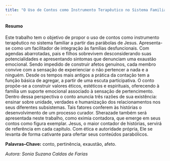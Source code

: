 ```yaml
--- 
title: "O Uso de Contos como Instrumento Terapêutico no Sistema Familiar a Partir das Parábolas de Jesus"
---
```



#### Resumo

Este trabalho tem o objetivo de propor o uso de contos como instrumento terapêutico no sistema familiar a partir das parábolas de Jesus. Apresenta-se como um facilitador de integração às famílias desfuncionais. Com agendas abarrotadas, pais e filhos sobrevivem desconsiderando suas potencialidades e apresentando sintomas que denunciam uma exaustão emocional. Sendo impedido de construir afetos genuínos, cada membro convive com a sensação de experienciar o não pertencer a nada e a ninguém. Desde os tempos mais antigos a prática da contação tem a função básica de agregar, a partir de uma escuta participativa. O conto propõe-se a construir valores éticos, estéticos e espirituais, oferecendo à família um suporte emocional associado à sensação de pertencimento. Dentro dessa perspectiva o conto anuncia três razões de sua existência: ensinar sobre unidade, verdades e humanização dos relacionamentos nos seus diferentes subsistemas. Tais fatores conferem às histórias o desenvolvimento de um processo curador. Sherazade também será apresentada neste trabalho, como eximia contadora, que emerge em seus contos como figura exemplar. Jesus, o maior contador de histórias, servirá de referência em cada capitulo. Com ética e autoridade própria, Ele se levanta de forma cativante para ofertar seus conteúdos parabólicos.

**Palavras–Chave:** conto, pertinência, exaustão, afeto.

*Autora: Sonia Suzana Caldas de Farias*